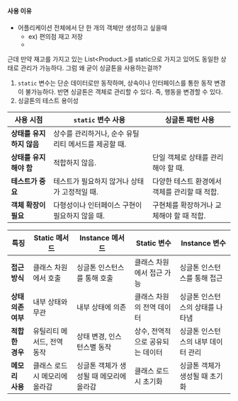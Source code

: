 #### 사용 이유
- 어플리케이션 전체에서 단 한 개의 객체만 생성하고 싶을때
	- ex) 편의점 재고 저장
	- 

근데 만약 재고를 가지고 있는 List<Product.>를 static으로 가지고 있어도 동일한 상태로 관리가 가능하다. 
그럼 왜 굳이 싱글톤을 사용하는걸까?
1. `static` 변수는 단순 데이터로만 동작하며, 상속이나 인터페이스를 통한 동작 변경이 불가능하다. 반면 싱글톤은 객체로 관리할 수 있다. 즉, 행동을 변경할 수 있다.
2. 싱글톤의 테스트 용이성

| 사용 시점           | `static` 변수 사용                 | 싱글톤 패턴 사용                  |
| --------------- | ------------------------------ | -------------------------- |
| **상태를 유지하지 않음** | 상수를 관리하거나, 순수 유틸리티 메서드를 제공할 때. |                            |
| **상태를 유지해야 함**  | 적합하지 않음.                       | 단일 객체로 상태를 관리해야 할 때.       |
| **테스트가 중요**     | 테스트가 필요하지 않거나 상태가 고정적일 때.      | 다양한 테스트 환경에서 객체를 관리할 때 적합. |
| **객체 확장이 필요**   | 다형성이나 인터페이스 구현이 필요하지 않을 때.     | 구현체를 확장하거나 교체해야 할 때 적합.    |

| **특징**       | **Static 메서드**    | **Instance 메서드**       | **Static 변수**      | **Instance 변수**     |
| ------------ | ----------------- | ---------------------- | ------------------ | ------------------- |
| **접근 방식**    | 클래스 차원에서 호출       | 싱글톤 인스턴스를 통해 호출        | 클래스 차원에서 접근 가능     | 싱글톤 인스턴스를 통해 접근     |
| **상태 의존 여부** | 내부 상태와 무관         | 내부 상태에 의존              | 클래스 차원의 전역 데이터     | 싱글톤 인스턴스의 상태를 나타냄   |
| **적합한 경우**   | 유틸리티 메서드, 전역 동작   | 상태 변경, 인스턴스별 동작        | 상수, 전역적으로 공유되는 데이터 | 싱글톤 인스턴스의 내부 데이터 관리 |
| **메모리 사용**   | 클래스 로드 시 메모리에 올라감 | 싱글톤 객체가 생성될 때 메모리에 올라감 | 클래스 로드 시 초기화       | 싱글톤 객체가 생성될 때 초기화   |